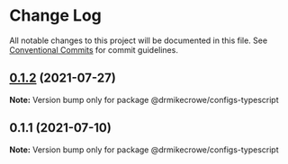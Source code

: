 # Change Log

All notable changes to this project will be documented in this file.
See [Conventional Commits](https://conventionalcommits.org) for commit guidelines.

## [0.1.2](https://github.com/drmikecrowe/configs/compare/@drmikecrowe/configs-typescript@0.1.1...@drmikecrowe/configs-typescript@0.1.2) (2021-07-27)

**Note:** Version bump only for package @drmikecrowe/configs-typescript

## 0.1.1 (2021-07-10)

**Note:** Version bump only for package @drmikecrowe/configs-typescript
